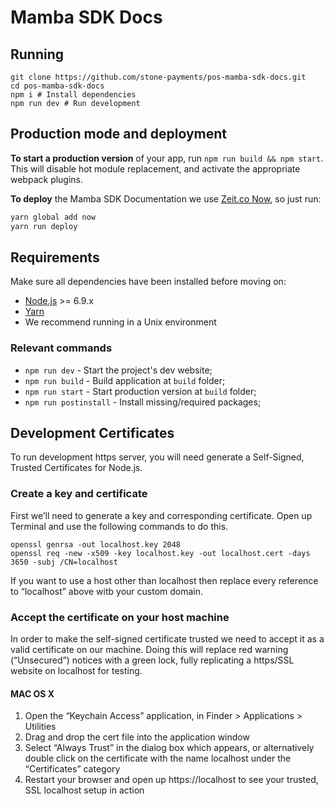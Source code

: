 # Mamba SDK Docs

## Running

```
git clone https://github.com/stone-payments/pos-mamba-sdk-docs.git
cd pos-mamba-sdk-docs
npm i # Install dependencies 
npm run dev # Run development
```
## Production mode and deployment

**To start a production version** of your app, run `npm run build && npm start`. This will disable hot module replacement, and activate the appropriate webpack plugins.

**To deploy** the Mamba SDK Documentation we use [Zeit.co Now](zeit.co/now), so just run:

```bash
yarn global add now
yarn run deploy
```

## Requirements

Make sure all dependencies have been installed before moving on:

* [Node.js](http://nodejs.org/) >= 6.9.x
* [Yarn](https://yarnpkg.com/en/docs/install)
* We recommend running in a Unix environment

### Relevant commands

* `npm run dev`   - Start the project's dev website;
* `npm run build` - Build application at `build` folder;
* `npm run start` - Start production version at `build` folder;
* `npm run postinstall` - Install missing/required packages;


## Development Certificates

To run development https server, you will need generate a Self-Signed, Trusted Certificates for Node.js.

### Create a key and certificate
First we’ll need to generate a key and corresponding certificate. Open up Terminal and use the following commands to do this.

```shell
openssl genrsa -out localhost.key 2048
openssl req -new -x509 -key localhost.key -out localhost.cert -days 3650 -subj /CN=localhost
```

If you want to use a host other than localhost then replace every reference to “localhost” above witb your custom domain.

### Accept the certificate on your host machine

In order to make the self-signed certificate trusted we need to accept it as a valid certificate on our machine. Doing this will replace red warning (“Unsecured”) notices with a green lock, fully replicating a https/SSL website on localhost for testing.


#### MAC OS X
1. Open the “Keychain Access” application, in Finder > Applications > Utilities
2. Drag and drop the cert file into the application window
3. Select “Always Trust” in the dialog box which appears, or alternatively double click on the certificate with the name localhost under the “Certificates” category
4. Restart your browser and open up https://localhost to see your trusted, SSL localhost setup in action
